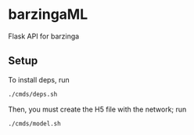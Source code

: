 # barzingaML

Flask API for barzinga

## Setup

To install deps, run

```bash
./cmds/deps.sh
```

Then, you must create the H5 file with the network; run

```bash
./cmds/model.sh
```
